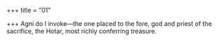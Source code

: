 +++
title = "01"

+++
Agni do I invoke—the one placed to the fore, god and priest of the  sacrifice,
the Hotar, most richly conferring treasure.